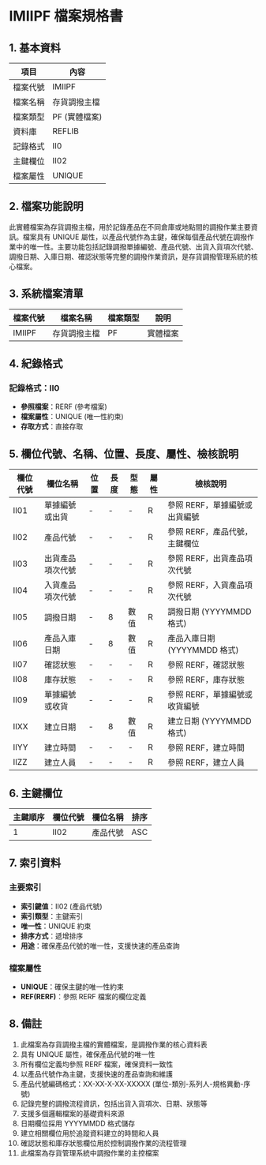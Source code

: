 # IMIIPF 檔案規格書

## 1. 基本資料

| 項目 | 內容 |
|------|------|
| 檔案代號 | IMIIPF |
| 檔案名稱 | 存貨調撥主檔 |
| 檔案類型 | PF (實體檔案) |
| 資料庫 | REFLIB |
| 記錄格式 | II0 |
| 主鍵欄位 | II02 |
| 檔案屬性 | UNIQUE |

## 2. 檔案功能說明

此實體檔案為存貨調撥主檔，用於記錄產品在不同倉庫或地點間的調撥作業主要資訊。檔案具有 UNIQUE 屬性，以產品代號作為主鍵，確保每個產品代號在調撥作業中的唯一性。主要功能包括記錄調撥單據編號、產品代號、出貨入貨項次代號、調撥日期、入庫日期、確認狀態等完整的調撥作業資訊，是存貨調撥管理系統的核心檔案。

## 3. 系統檔案清單

| 檔案代號 | 檔案名稱 | 檔案類型 | 說明 |
|----------|----------|----------|------|
| IMIIPF | 存貨調撥主檔 | PF | 實體檔案 |

## 4. 紀錄格式

### 記錄格式：II0
- **參照檔案**：RERF (參考檔案)
- **檔案屬性**：UNIQUE (唯一性約束)
- **存取方式**：直接存取

## 5. 欄位代號、名稱、位置、長度、屬性、檢核說明

| 欄位代號 | 欄位名稱 | 位置 | 長度 | 型態 | 屬性 | 檢核說明 |
|----------|----------|------|------|------|------|----------|
| II01 | 單據編號或出貨 | - | - | - | R | 參照 RERF，單據編號或出貨編號 |
| II02 | 產品代號 | - | - | - | R | 參照 RERF，產品代號，主鍵欄位 |
| II03 | 出貨產品項次代號 | - | - | - | R | 參照 RERF，出貨產品項次代號 |
| II04 | 入貨產品項次代號 | - | - | - | R | 參照 RERF，入貨產品項次代號 |
| II05 | 調撥日期 | - | 8 | 數值 | R | 調撥日期 (YYYYMMDD 格式) |
| II06 | 產品入庫日期 | - | 8 | 數值 | R | 產品入庫日期 (YYYYMMDD 格式) |
| II07 | 確認狀態 | - | - | - | R | 參照 RERF，確認狀態 |
| II08 | 庫存狀態 | - | - | - | R | 參照 RERF，庫存狀態 |
| II09 | 單據編號或收貨 | - | - | - | R | 參照 RERF，單據編號或收貨編號 |
| IIXX | 建立日期 | - | 8 | 數值 | R | 建立日期 (YYYYMMDD 格式) |
| IIYY | 建立時間 | - | - | - | R | 參照 RERF，建立時間 |
| IIZZ | 建立人員 | - | - | - | R | 參照 RERF，建立人員 |

## 6. 主鍵欄位

| 主鍵順序 | 欄位代號 | 欄位名稱 | 排序 |
|----------|----------|----------|------|
| 1 | II02 | 產品代號 | ASC |

## 7. 索引資料

### 主要索引
- **索引鍵值**：II02 (產品代號)
- **索引類型**：主鍵索引
- **唯一性**：UNIQUE 約束
- **排序方式**：遞增排序
- **用途**：確保產品代號的唯一性，支援快速的產品查詢

### 檔案屬性
- **UNIQUE**：確保主鍵的唯一性約束
- **REF(RERF)**：參照 RERF 檔案的欄位定義

## 8. 備註

1. 此檔案為存貨調撥主檔的實體檔案，是調撥作業的核心資料表
2. 具有 UNIQUE 屬性，確保產品代號的唯一性
3. 所有欄位定義均參照 RERF 檔案，確保資料一致性
4. 以產品代號作為主鍵，支援快速的產品查詢和維護
5. 產品代號編碼格式：XX-XX-X-XX-XXXXX (單位-類別-系列人-規格異動-序號)
6. 記錄完整的調撥流程資訊，包括出貨入貨項次、日期、狀態等
7. 支援多個邏輯檔案的基礎資料來源
8. 日期欄位採用 YYYYMMDD 格式儲存
9. 建立相關欄位用於追蹤資料建立的時間和人員
10. 確認狀態和庫存狀態欄位用於控制調撥作業的流程管理
11. 此檔案為存貨管理系統中調撥作業的主控檔案 